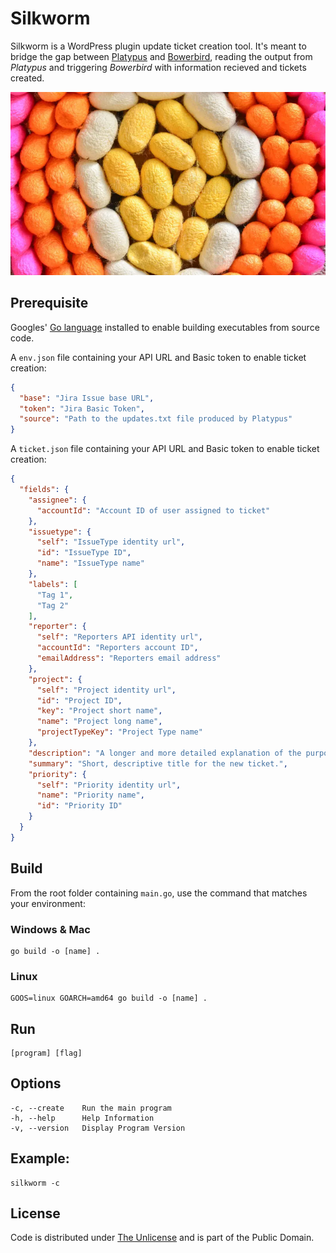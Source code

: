 # Silkworm

Silkworm is a WordPress plugin update ticket creation tool. It's meant to bridge the gap between [Platypus](https://github.com/farghul/platypus.git) and [Bowerbird](https://github.com/farghul/bowerbird.git), reading the output from *Platypus* and triggering *Bowerbird* with information recieved and tickets created.

![Silkworm](cocoons.webp)

## Prerequisite

Googles' [Go language](https://go.dev) installed to enable building executables from source code.

A `env.json` file containing your API URL and Basic token to enable ticket creation:

``` json
{
  "base": "Jira Issue base URL",
  "token": "Jira Basic Token",
  "source": "Path to the updates.txt file produced by Platypus"
}
```

A `ticket.json` file containing your API URL and Basic token to enable ticket creation:

``` json
{
  "fields": {
    "assignee": {
      "accountId": "Account ID of user assigned to ticket"
    },
    "issuetype": {
      "self": "IssueType identity url",
      "id": "IssueType ID",
      "name": "IssueType name"
    },
    "labels": [
      "Tag 1",
      "Tag 2"
    ],
    "reporter": {
      "self": "Reporters API identity url",
      "accountId": "Reporters account ID",
      "emailAddress": "Reporters email address"
    },
    "project": {
      "self": "Project identity url",
      "id": "Project ID",
      "key": "Project short name",
      "name": "Project long name",
      "projectTypeKey": "Project Type name"
    },
    "description": "A longer and more detailed explanation of the purpose and goals of the ticket.",
    "summary": "Short, descriptive title for the new ticket.",
    "priority": {
      "self": "Priority identity url",
      "name": "Priority name",
      "id": "Priority ID"
    }
  }
}
```

## Build

From the root folder containing `main.go`, use the command that matches your environment:

### Windows & Mac

``` console
go build -o [name] .
```

### Linux

``` console
GOOS=linux GOARCH=amd64 go build -o [name] .
```

## Run

``` console
[program] [flag]
```

## Options

``` console
-c, --create    Run the main program
-h, --help      Help Information
-v, --version   Display Program Version
```

## Example: 

``` console
silkworm -c
```

## License

Code is distributed under [The Unlicense](https://github.com/farghul/silkworm/blob/main/LICENSE.md) and is part of the Public Domain.
